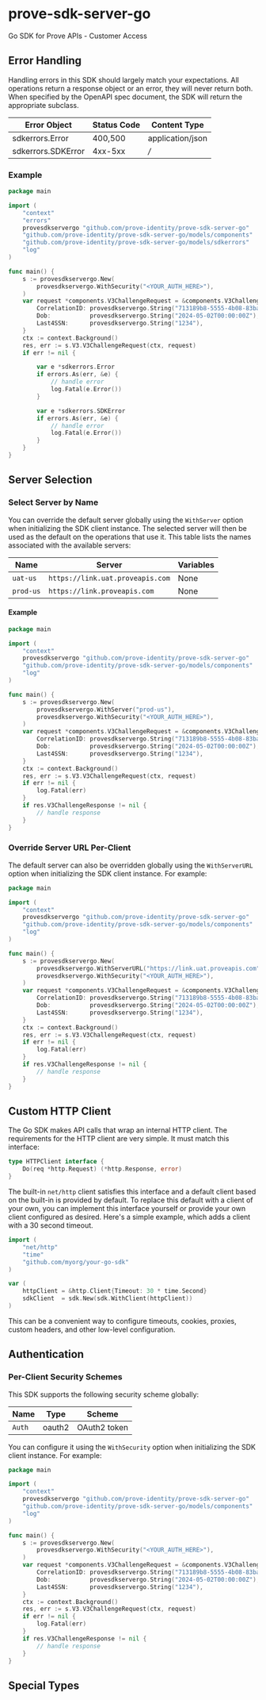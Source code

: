 # prove-sdk-server-go
Go SDK for Prove APIs - Customer Access

<!-- No SDK Installation -->
<!-- No SDK Example Usage -->
<!-- No SDK Available Operations -->
<!-- Start Error Handling [errors] -->
## Error Handling

Handling errors in this SDK should largely match your expectations.  All operations return a response object or an error, they will never return both.  When specified by the OpenAPI spec document, the SDK will return the appropriate subclass.

| Error Object       | Status Code        | Content Type       |
| ------------------ | ------------------ | ------------------ |
| sdkerrors.Error    | 400,500            | application/json   |
| sdkerrors.SDKError | 4xx-5xx            | */*                |

### Example

```go
package main

import (
	"context"
	"errors"
	provesdkservergo "github.com/prove-identity/prove-sdk-server-go"
	"github.com/prove-identity/prove-sdk-server-go/models/components"
	"github.com/prove-identity/prove-sdk-server-go/models/sdkerrors"
	"log"
)

func main() {
	s := provesdkservergo.New(
		provesdkservergo.WithSecurity("<YOUR_AUTH_HERE>"),
	)
	var request *components.V3ChallengeRequest = &components.V3ChallengeRequest{
		CorrelationID: provesdkservergo.String("713189b8-5555-4b08-83ba-75d08780aebd"),
		Dob:           provesdkservergo.String("2024-05-02T00:00:00Z"),
		Last4SSN:      provesdkservergo.String("1234"),
	}
	ctx := context.Background()
	res, err := s.V3.V3ChallengeRequest(ctx, request)
	if err != nil {

		var e *sdkerrors.Error
		if errors.As(err, &e) {
			// handle error
			log.Fatal(e.Error())
		}

		var e *sdkerrors.SDKError
		if errors.As(err, &e) {
			// handle error
			log.Fatal(e.Error())
		}
	}
}

```
<!-- End Error Handling [errors] -->

<!-- Start Server Selection [server] -->
## Server Selection

### Select Server by Name

You can override the default server globally using the `WithServer` option when initializing the SDK client instance. The selected server will then be used as the default on the operations that use it. This table lists the names associated with the available servers:

| Name | Server | Variables |
| ----- | ------ | --------- |
| `uat-us` | `https://link.uat.proveapis.com` | None |
| `prod-us` | `https://link.proveapis.com` | None |

#### Example

```go
package main

import (
	"context"
	provesdkservergo "github.com/prove-identity/prove-sdk-server-go"
	"github.com/prove-identity/prove-sdk-server-go/models/components"
	"log"
)

func main() {
	s := provesdkservergo.New(
		provesdkservergo.WithServer("prod-us"),
		provesdkservergo.WithSecurity("<YOUR_AUTH_HERE>"),
	)
	var request *components.V3ChallengeRequest = &components.V3ChallengeRequest{
		CorrelationID: provesdkservergo.String("713189b8-5555-4b08-83ba-75d08780aebd"),
		Dob:           provesdkservergo.String("2024-05-02T00:00:00Z"),
		Last4SSN:      provesdkservergo.String("1234"),
	}
	ctx := context.Background()
	res, err := s.V3.V3ChallengeRequest(ctx, request)
	if err != nil {
		log.Fatal(err)
	}
	if res.V3ChallengeResponse != nil {
		// handle response
	}
}

```


### Override Server URL Per-Client

The default server can also be overridden globally using the `WithServerURL` option when initializing the SDK client instance. For example:
```go
package main

import (
	"context"
	provesdkservergo "github.com/prove-identity/prove-sdk-server-go"
	"github.com/prove-identity/prove-sdk-server-go/models/components"
	"log"
)

func main() {
	s := provesdkservergo.New(
		provesdkservergo.WithServerURL("https://link.uat.proveapis.com"),
		provesdkservergo.WithSecurity("<YOUR_AUTH_HERE>"),
	)
	var request *components.V3ChallengeRequest = &components.V3ChallengeRequest{
		CorrelationID: provesdkservergo.String("713189b8-5555-4b08-83ba-75d08780aebd"),
		Dob:           provesdkservergo.String("2024-05-02T00:00:00Z"),
		Last4SSN:      provesdkservergo.String("1234"),
	}
	ctx := context.Background()
	res, err := s.V3.V3ChallengeRequest(ctx, request)
	if err != nil {
		log.Fatal(err)
	}
	if res.V3ChallengeResponse != nil {
		// handle response
	}
}

```
<!-- End Server Selection [server] -->

<!-- Start Custom HTTP Client [http-client] -->
## Custom HTTP Client

The Go SDK makes API calls that wrap an internal HTTP client. The requirements for the HTTP client are very simple. It must match this interface:

```go
type HTTPClient interface {
	Do(req *http.Request) (*http.Response, error)
}
```

The built-in `net/http` client satisfies this interface and a default client based on the built-in is provided by default. To replace this default with a client of your own, you can implement this interface yourself or provide your own client configured as desired. Here's a simple example, which adds a client with a 30 second timeout.

```go
import (
	"net/http"
	"time"
	"github.com/myorg/your-go-sdk"
)

var (
	httpClient = &http.Client{Timeout: 30 * time.Second}
	sdkClient  = sdk.New(sdk.WithClient(httpClient))
)
```

This can be a convenient way to configure timeouts, cookies, proxies, custom headers, and other low-level configuration.
<!-- End Custom HTTP Client [http-client] -->

<!-- Start Authentication [security] -->
## Authentication

### Per-Client Security Schemes

This SDK supports the following security scheme globally:

| Name         | Type         | Scheme       |
| ------------ | ------------ | ------------ |
| `Auth`       | oauth2       | OAuth2 token |

You can configure it using the `WithSecurity` option when initializing the SDK client instance. For example:
```go
package main

import (
	"context"
	provesdkservergo "github.com/prove-identity/prove-sdk-server-go"
	"github.com/prove-identity/prove-sdk-server-go/models/components"
	"log"
)

func main() {
	s := provesdkservergo.New(
		provesdkservergo.WithSecurity("<YOUR_AUTH_HERE>"),
	)
	var request *components.V3ChallengeRequest = &components.V3ChallengeRequest{
		CorrelationID: provesdkservergo.String("713189b8-5555-4b08-83ba-75d08780aebd"),
		Dob:           provesdkservergo.String("2024-05-02T00:00:00Z"),
		Last4SSN:      provesdkservergo.String("1234"),
	}
	ctx := context.Background()
	res, err := s.V3.V3ChallengeRequest(ctx, request)
	if err != nil {
		log.Fatal(err)
	}
	if res.V3ChallengeResponse != nil {
		// handle response
	}
}

```
<!-- End Authentication [security] -->

<!-- Start Special Types [types] -->
## Special Types


<!-- End Special Types [types] -->

<!-- Placeholder for Future Speakeasy SDK Sections -->


